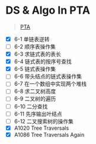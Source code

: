 # DS & Algo In PTA
> [PTA](https://pintia.cn/problem-sets/15/problems/type/6)

- [x] 6-1 单链表逆转
- [ ] 6-2 顺序表操作集
- [x] 6-3 求链式表的表长
- [x] 6-4 链式表的按序号查找
- [x] 6-5 链式表操作集
- [ ] 6-6 带头结点的链式表操作集
- [ ] 6-7 在一个数组中实现两个堆栈
- [ ] 6-8 求二叉树高度
- [ ] 6-9 二叉树的遍历
- [ ] 6-10 二分查找
- [ ] 6-11 先序输出叶结点
- [ ] 6-12 二叉搜索树的操作集
- [x] A1020 Tree Traversals
- [x] A1086 Tree Traversals Again
